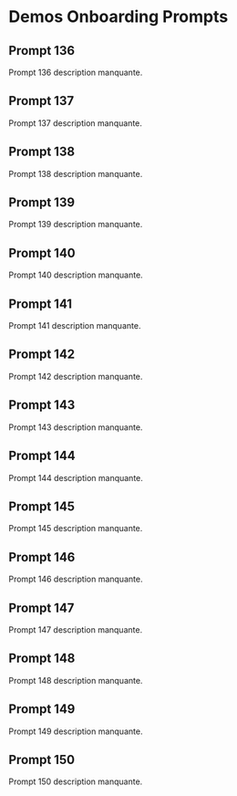 # Demos Onboarding Prompts

## Prompt 136
Prompt 136 description manquante.

## Prompt 137
Prompt 137 description manquante.

## Prompt 138
Prompt 138 description manquante.

## Prompt 139
Prompt 139 description manquante.

## Prompt 140
Prompt 140 description manquante.

## Prompt 141
Prompt 141 description manquante.

## Prompt 142
Prompt 142 description manquante.

## Prompt 143
Prompt 143 description manquante.

## Prompt 144
Prompt 144 description manquante.

## Prompt 145
Prompt 145 description manquante.

## Prompt 146
Prompt 146 description manquante.

## Prompt 147
Prompt 147 description manquante.

## Prompt 148
Prompt 148 description manquante.

## Prompt 149
Prompt 149 description manquante.

## Prompt 150
Prompt 150 description manquante.

